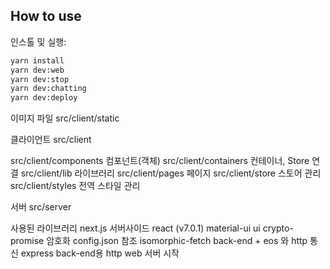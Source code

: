 ## How to use

인스톨 및 실행:

```bash
yarn install
yarn dev:web
yarn dev:stop
yarn dev:chatting
yarn dev:deploy
```

이미지 파일
src/client/static

클라이언트
src/client

 src/client/components  컴포넌트(객체)
 src/client/containers  컨테이너, Store 연결
 src/client/lib         라이브러리
 src/client/pages       페이지
 src/client/store       스토어 관리
 src/client/styles      전역 스타일 관리

서버
src/server

사용된 라이브러리
next.js           서버사이드 react (v7.0.1)
material-ui       ui
crypto-promise    암호화 config.json 참조
isomorphic-fetch  back-end + eos 와 http 통신
express           back-end용 http web 서버 시작
